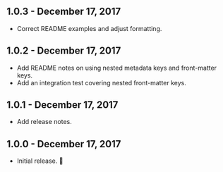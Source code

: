 1.0.3 - December 17, 2017
-------------------------
+ Correct README examples and adjust formatting.

1.0.2 - December 17, 2017
-------------------------
+ Add README notes on using nested metadata keys and front-matter keys.
+ Add an integration test covering nested front-matter keys.

1.0.1 - December 17, 2017
-------------------------
+ Add release notes.

1.0.0 - December 17, 2017
-------------------------
+ Initial release. :muscle:
